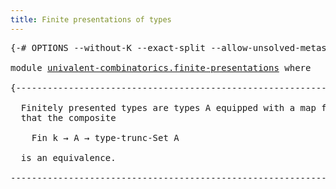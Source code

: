 ```yaml
---
title: Finite presentations of types
---
```


<pre class="Agda"><a id="55" class="Symbol">{-#</a> <a id="59" class="Keyword">OPTIONS</a> <a id="67" class="Pragma">--without-K</a> <a id="79" class="Pragma">--exact-split</a> <a id="93" class="Pragma">--allow-unsolved-metas</a> <a id="116" class="Symbol">#-}</a>

<a id="121" class="Keyword">module</a> <a id="128" href="univalent-combinatorics.finite-presentations.html" class="Module">univalent-combinatorics.finite-presentations</a> <a id="173" class="Keyword">where</a>

<a id="180" class="Comment">{-------------------------------------------------------------------------------

  Finitely presented types are types A equipped with a map f : Fin k → A such
  that the composite

    Fin k → A → type-trunc-Set A

  is an equivalence.

-------------------------------------------------------------------------------}</a>


</pre>